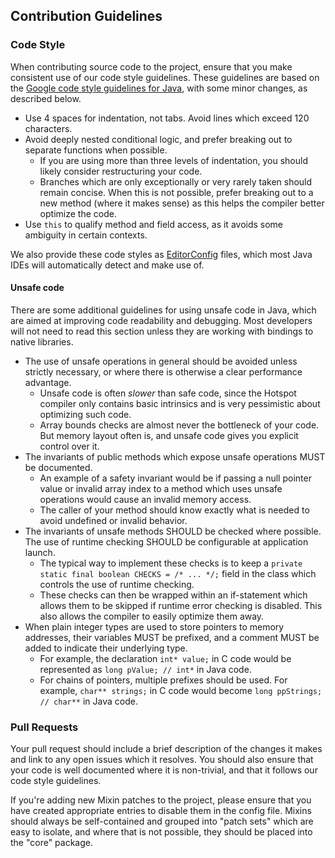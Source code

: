 ## Contribution Guidelines

### Code Style

When contributing source code to the project, ensure that you make consistent use of our code style guidelines. These
guidelines are based on the [Google code style guidelines for Java](https://google.github.io/styleguide/javaguide.html),
with some minor changes, as described below.

- Use 4 spaces for indentation, not tabs. Avoid lines which exceed 120 characters.
- Avoid deeply nested conditional logic, and prefer breaking out to separate functions when possible.
    - If you are using more than three levels of indentation, you should likely consider restructuring your code.
    - Branches which are only exceptionally or very rarely taken should remain concise. When this is not possible,
      prefer breaking out to a new method (where it makes sense) as this helps the compiler better optimize the code.
- Use `this` to qualify method and field access, as it avoids some ambiguity in certain contexts.

We also provide these code styles as [EditorConfig](https://editorconfig.org/) files, which most Java IDEs will
automatically detect and make use of.

#### Unsafe code

There are some additional guidelines for using unsafe code in Java, which are aimed at improving code readability and
debugging. Most developers will not need to read this section unless they are working with bindings to native libraries.

- The use of unsafe operations in general should be avoided unless strictly necessary, or where there is otherwise a
  clear performance advantage.
    - Unsafe code is often _slower_ than safe code, since the Hotspot compiler only contains basic intrinsics and is
      very pessimistic about optimizing such code.
    - Array bounds checks are almost never the bottleneck of your code. But memory layout often is, and unsafe code
      gives you explicit control over it.
- The invariants of public methods which expose unsafe operations MUST be documented.
    - An example of a safety invariant would be if passing a null pointer value or invalid array index to a method which
      uses unsafe operations would cause an invalid memory access.
    - The caller of your method should know exactly what is needed to avoid undefined or invalid behavior. 
- The invariants of unsafe methods SHOULD be checked where possible. The use of runtime checking SHOULD be configurable
  at application launch.
    - The typical way to implement these checks is to keep a `private static final boolean CHECKS = /* ... */;` field in
      the class which controls the use of runtime checking.
    - These checks can then be wrapped within an if-statement which allows them to be skipped if runtime error checking
      is disabled. This also allows the compiler to easily optimize them away.
- When plain integer types are used to store pointers to memory addresses, their variables MUST be prefixed, and a 
  comment MUST be added to indicate their underlying type.
    - For example, the declaration `int* value;` in C code would be represented as `long pValue; // int*` in Java code.
    - For chains of pointers, multiple prefixes should be used. For example, `char** strings;` in C code would become
      `long ppStrings; // char**` in Java code.

### Pull Requests

Your pull request should include a brief description of the changes it makes and link to any open issues which it
resolves. You should also ensure that your code is well documented where it is non-trivial, and that it follows our code
style guidelines.

If you're adding new Mixin patches to the project, please ensure that you have created appropriate entries to disable
them in the config file. Mixins should always be self-contained and grouped into "patch sets" which are easy to isolate,
and where that is not possible, they should be placed into the "core" package.
